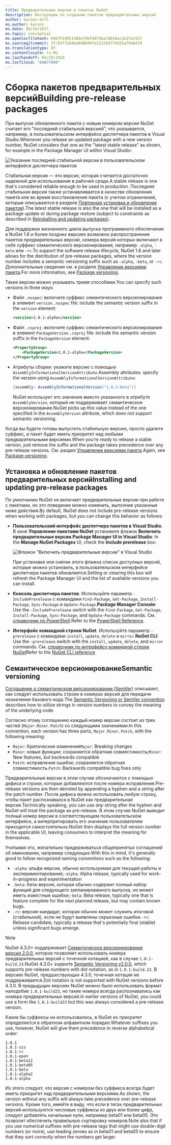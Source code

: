 ```yaml
---
title: Предварительные версии в пакетах NuGet
description: Инструкции по созданию пакетов предварительных версий
author: karann-msft
ms.author: karann
ms.date: 08/14/2017
ms.topic: conceptual
ms.openlocfilehash: 696f51905198defdbfd475ba7d010ac3e27ac557
ms.sourcegitcommit: 3fc93f7a64be040699fe12125977dd25a7948470
ms.translationtype: HT
ms.contentlocale: ru-RU
ms.lasthandoff: 04/29/2019
ms.locfileid: "64877940"
---
```

# <a name="building-pre-release-packages"></a><span data-ttu-id="ec01d-103">Сборка пакетов предварительных версий</span><span class="sxs-lookup"><span data-stu-id="ec01d-103">Building pre-release packages</span></span>

<span data-ttu-id="ec01d-104">При выпуске обновленного пакета с новым номером версии NuGet считает его "последней стабильной версией", что указывается, например, в пользовательском интерфейсе диспетчера пакетов в Visual Studio.</span><span class="sxs-lookup"><span data-stu-id="ec01d-104">Whenever you release an updated package with a new version number, NuGet considers that one as the "latest stable release" as shown, for example in the Package Manager UI within Visual Studio:</span></span>

![Указание последней стабильной версии в пользовательском интерфейсе диспетчера пакетов](media/Prerelease_01-LatestStable.png)

<span data-ttu-id="ec01d-106">Стабильная версия — это версия, которая считается достаточно надежной для использования в рабочей среде.</span><span class="sxs-lookup"><span data-stu-id="ec01d-106">A stable release is one that's considered reliable enough to be used in production.</span></span> <span data-ttu-id="ec01d-107">Последняя стабильная версия также устанавливается в качестве обновления пакета или во время восстановления пакета (с учетом ограничений, которые описываются в разделе [Повторная установка и обновление пакетов](../consume-packages/reinstalling-and-updating-packages.md)).</span><span class="sxs-lookup"><span data-stu-id="ec01d-107">The latest stable release is also the one that will be installed as a package update or during package restore (subject to constraints as described in [Reinstalling and updating packages](../consume-packages/reinstalling-and-updating-packages.md)).</span></span>

<span data-ttu-id="ec01d-108">Для поддержки жизненного цикла выпуска программного обеспечения в NuGet 1.6 и более поздних версиях возможно распространение пакетов предварительных версий, номера версий которых включают в себя суффикс семантического версионирования, например `-alpha`, `-beta` или `-rc`.</span><span class="sxs-lookup"><span data-stu-id="ec01d-108">To support the software release lifecycle, NuGet 1.6 and later allows for the distribution of pre-release packages, where the version number includes a semantic versioning suffix such as `-alpha`, `-beta`, or `-rc`.</span></span> <span data-ttu-id="ec01d-109">Дополнительные сведения см. в разделе [Управление версиями пакета](../reference/package-versioning.md#pre-release-versions).</span><span class="sxs-lookup"><span data-stu-id="ec01d-109">For more information, see [Package versioning](../reference/package-versioning.md#pre-release-versions).</span></span>

<span data-ttu-id="ec01d-110">Такие версии можно указывать тремя способами.</span><span class="sxs-lookup"><span data-stu-id="ec01d-110">You can specify such versions in three ways:</span></span>

- <span data-ttu-id="ec01d-111">Файл `.nuspec`: включите суффикс семантического версионирования в элемент `version`.</span><span class="sxs-lookup"><span data-stu-id="ec01d-111">`.nuspec` file: include the semantic version suffix in the `version` element:</span></span>

    ```xml
    <version>1.0.1-alpha</version>
    ```

- <span data-ttu-id="ec01d-112">Файл `.csproj`: включите суффикс семантического версионирования в элемент `PackageVersion`.</span><span class="sxs-lookup"><span data-stu-id="ec01d-112">`.csproj` file: include the semantic version suffix in the `PackageVersion` element:</span></span>

    ```xml
    <PropertyGroup>
        <PackageVersion>1.0.1-alpha</PackageVersion>
    </PropertyGroup>
    ```

- <span data-ttu-id="ec01d-113">Атрибуты сборки: укажите версию с помощью `AssemblyInformationalVersionAttribute`.</span><span class="sxs-lookup"><span data-stu-id="ec01d-113">Assembly attributes: specify the version using `AssemblyInformationalVersionAttribute`:</span></span>

    ```cs
    [assembly: AssemblyInformationalVersion("1.0.1-beta")]
    ```

    <span data-ttu-id="ec01d-114">NuGet использует это значение вместо указанного в атрибуте `AssemblyVersion`, который не поддерживает семантическое версионирование.</span><span class="sxs-lookup"><span data-stu-id="ec01d-114">NuGet picks up this value instead of the one specified in the `AssemblyVersion` attribute, which does not support semantic versioning.</span></span>

<span data-ttu-id="ec01d-115">Когда вы будете готовы выпустить стабильную версию, просто удалите суффикс, и пакет будет иметь приоритет над любыми предварительными версиями.</span><span class="sxs-lookup"><span data-stu-id="ec01d-115">When you’re ready to release a stable version, just remove the suffix and the package takes precedence over any pre-release versions.</span></span> <span data-ttu-id="ec01d-116">См. раздел [Управление версиями пакета](../reference/package-versioning.md#pre-release-versions).</span><span class="sxs-lookup"><span data-stu-id="ec01d-116">Again, see [Package versioning](../reference/package-versioning.md#pre-release-versions).</span></span>

## <a name="installing-and-updating-pre-release-packages"></a><span data-ttu-id="ec01d-117">Установка и обновление пакетов предварительных версий</span><span class="sxs-lookup"><span data-stu-id="ec01d-117">Installing and updating pre-release packages</span></span>

<span data-ttu-id="ec01d-118">По умолчанию NuGet не включает предварительные версии при работе с пакетами, но это поведение можно изменить, выполнив указанные ниже действия.</span><span class="sxs-lookup"><span data-stu-id="ec01d-118">By default, NuGet does not include pre-release versions when working with packages, but you can change this behavior as follows:</span></span>

- <span data-ttu-id="ec01d-119">**Пользовательский интерфейс диспетчера пакетов в Visual Studio**. В окне **Управление пакетами NuGet** установите флажок **Включить предварительные версии**.</span><span class="sxs-lookup"><span data-stu-id="ec01d-119">**Package Manager UI in Visual Studio**: In the **Manage NuGet Packages** UI, check the **Include prerelease** box:</span></span>

    ![Флажок "Включить предварительные версии" в Visual Studio](media/Prerelease_02-CheckPrerelease.png)

    <span data-ttu-id="ec01d-121">При установке или снятии этого флажка список доступных версий, которые можно установить, в пользовательском интерфейсе диспетчера пакетов обновляется.</span><span class="sxs-lookup"><span data-stu-id="ec01d-121">Setting or clearing this box will refresh the Package Manager UI and the list of available versions you can install.</span></span>

- <span data-ttu-id="ec01d-122">**Консоль диспетчера пакетов**. Используйте параметр `-IncludePrerelease` с командами `Find-Package`, `Get-Package`, `Install-Package`, `Sync-Package` и `Update-Package`.</span><span class="sxs-lookup"><span data-stu-id="ec01d-122">**Package Manager Console**: Use the `-IncludePrerelease` switch with the `Find-Package`, `Get-Package`, `Install-Package`, `Sync-Package`, and `Update-Package` commands.</span></span> <span data-ttu-id="ec01d-123">См. [справочник по PowerShell](../tools/powershell-reference.md).</span><span class="sxs-lookup"><span data-stu-id="ec01d-123">Refer to the [PowerShell Reference](../tools/powershell-reference.md).</span></span>

- <span data-ttu-id="ec01d-124">**Интерфейс командной строки NuGet**. Используйте параметр `-prerelease` с командами `install`, `update`, `delete` и `mirror`.</span><span class="sxs-lookup"><span data-stu-id="ec01d-124">**NuGet CLI**: Use the `-prerelease` switch with the `install`, `update`, `delete`, and `mirror` commands.</span></span> <span data-ttu-id="ec01d-125">См. [справочник по интерфейсу командной строки NuGet](../tools/nuget-exe-cli-reference.md)</span><span class="sxs-lookup"><span data-stu-id="ec01d-125">Refer to the [NuGet CLI reference](../tools/nuget-exe-cli-reference.md)</span></span>

## <a name="semantic-versioning"></a><span data-ttu-id="ec01d-126">Семантическое версионирование</span><span class="sxs-lookup"><span data-stu-id="ec01d-126">Semantic versioning</span></span>

<span data-ttu-id="ec01d-127">[Соглашение о семантическом версионировании (SemVer)](http://semver.org/spec/v1.0.0.html) описывает, как следует использовать строки в номерах версий для передачи назначения базового кода.</span><span class="sxs-lookup"><span data-stu-id="ec01d-127">The [Semantic Versioning or SemVer convention](http://semver.org/spec/v1.0.0.html) describes how to utilize strings in version numbers to convey the meaning of the underlying code.</span></span>

<span data-ttu-id="ec01d-128">Согласно этому соглашению каждый номер версии состоит из трех частей (`Major.Minor.Patch`) со следующими значениями:</span><span class="sxs-lookup"><span data-stu-id="ec01d-128">In this convention, each version has three parts, `Major.Minor.Patch`, with the following meaning:</span></span>

- <span data-ttu-id="ec01d-129">`Major`: Критические изменения</span><span class="sxs-lookup"><span data-stu-id="ec01d-129">`Major`: Breaking changes</span></span>
- <span data-ttu-id="ec01d-130">`Minor`: новые функции; сохраняется обратная совместимость;</span><span class="sxs-lookup"><span data-stu-id="ec01d-130">`Minor`: New features, but backwards compatible</span></span>
- <span data-ttu-id="ec01d-131">`Patch`: исправления ошибок; сохраняется обратная совместимость.</span><span class="sxs-lookup"><span data-stu-id="ec01d-131">`Patch`: Backwards compatible bug fixes only</span></span>

<span data-ttu-id="ec01d-132">Предварительные версии в этом случае обозначаются с помощью дефиса и строки, которые добавляются после номера исправления.</span><span class="sxs-lookup"><span data-stu-id="ec01d-132">Pre-release versions are then denoted by appending a hyphen and a string after the patch number.</span></span> <span data-ttu-id="ec01d-133">После дефиса можно использовать *любую* строку, чтобы пакет распознавался в NuGet как предварительная версия.</span><span class="sxs-lookup"><span data-stu-id="ec01d-133">Technically speaking, you can use *any* string after the hyphen and NuGet will treat the package as pre-release.</span></span> <span data-ttu-id="ec01d-134">В этом случае NuGet выводит полный номер версии в соответствующем пользовательском интерфейсе, а интерпретировать его значение пользователям приходится самостоятельно.</span><span class="sxs-lookup"><span data-stu-id="ec01d-134">NuGet then displays the full version number in the applicable UI, leaving consumers to interpret the meaning for themselves.</span></span>

<span data-ttu-id="ec01d-135">Учитывая это, желательно придерживаться общепринятых соглашений об именовании, например следующих:</span><span class="sxs-lookup"><span data-stu-id="ec01d-135">With this in mind, it's generally good to follow recognized naming conventions such as the following:</span></span>

- <span data-ttu-id="ec01d-136">`-alpha`: альфа-версия, обычно используемая для текущей работы и экспериментирования;</span><span class="sxs-lookup"><span data-stu-id="ec01d-136">`-alpha`: Alpha release, typically used for work-in-progress and experimentation</span></span>
- <span data-ttu-id="ec01d-137">`-beta`: бета-версия, которая обычно содержит полный набор функций для следующего запланированного выпуска, но может иметь известные ошибки;</span><span class="sxs-lookup"><span data-stu-id="ec01d-137">`-beta`: Beta release, typically one that is feature complete for the next planned release, but may contain known bugs.</span></span>
- <span data-ttu-id="ec01d-138">`-rc`: версия-кандидат, которая обычно может служить итоговой (стабильной), если не будут выявлены серьезные ошибки.</span><span class="sxs-lookup"><span data-stu-id="ec01d-138">`-rc`: Release candidate, typically a release that's potentially final (stable) unless significant bugs emerge.</span></span>

> [!Note]
> <span data-ttu-id="ec01d-139">NuGet 4.3.0+ поддерживает [Семантическое версионирование версии 2.0.0](http://semver.org/spec/v2.0.0.html), которое позволяет использовать номера предварительных версий с точечной нотацией, как в случае `1.0.1-build.23`.</span><span class="sxs-lookup"><span data-stu-id="ec01d-139">NuGet 4.3.0+ supports [Semantic Versioning v2.0.0](http://semver.org/spec/v2.0.0.html), which supports pre-release numbers with dot notation, as in `1.0.1-build.23`.</span></span> <span data-ttu-id="ec01d-140">В версиях NuGet, предшествующих 4.3.0, точечная нотация не поддерживается.</span><span class="sxs-lookup"><span data-stu-id="ec01d-140">Dot notation is not supported with NuGet versions before 4.3.0.</span></span> <span data-ttu-id="ec01d-141">В предыдущих версиях NuGet можно было использовать формат наподобие `1.0.1-build23`, но такие номера всегда распознавались как номера предварительных версий.</span><span class="sxs-lookup"><span data-stu-id="ec01d-141">In earlier versions of NuGet, you could use a form like `1.0.1-build23` but this was always considered a pre-release version.</span></span>

<span data-ttu-id="ec01d-142">Какие бы суффиксы ни использовались, в NuGet их приоритет определяется в обратном алфавитном порядке:</span><span class="sxs-lookup"><span data-stu-id="ec01d-142">Whatever suffixes you use, however, NuGet will give them precedence in reverse alphabetical order:</span></span>

    1.0.1
    1.0.1-zzz
    1.0.1-rc
    1.0.1-open
    1.0.1-beta12
    1.0.1-beta05
    1.0.1-beta
    1.0.1-alpha2
    1.0.1-alpha

<span data-ttu-id="ec01d-143">Из этого следует, что версия с номером без суффикса всегда будет иметь приоритет над предварительными версиями.</span><span class="sxs-lookup"><span data-stu-id="ec01d-143">As shown, the version without any suffix will always take precedence over pre-release versions.</span></span> <span data-ttu-id="ec01d-144">Кроме того, имейте в виду, что если в тегах предварительных версий используются числовые суффиксы из двух или более цифр, следует добавлять начальные нули, например beta01 или beta05. Это позволит обеспечить правильную сортировку номеров.</span><span class="sxs-lookup"><span data-stu-id="ec01d-144">Note also that if you use numerical suffixes with pre-release tags that might use double-digit numbers (or more), use leading zeroes as in beta01 and beta05 to ensure that they sort correctly when the numbers get larger.</span></span>
